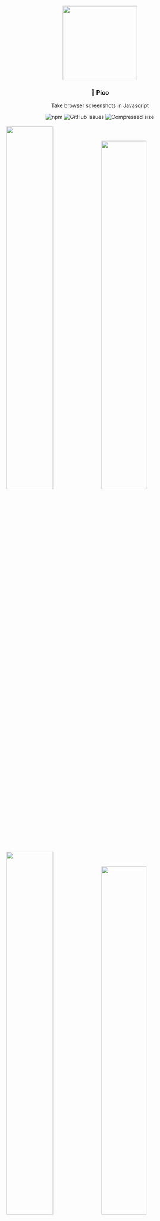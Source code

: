 <div align="center">
<br>
<img height="200px" src="https://github.com/gripeless/pico/blob/master/media/pico-shadow.png?raw=true">
<h3>📸 Pico</h3>
<p>Take browser screenshots in Javascript</p>
<img src="https://img.shields.io/npm/v/@gripeless/pico" alt="npm">
<img src="https://img.shields.io/github/issues/gripeless/pico" alt="GitHub issues">
<img src="https://img.shields.io/bundlephobia/minzip/@gripeless/pico?label=compressed" alt="Compressed size">

</div>


<br>

<div>
	<img width="50%" src="https://github.com/gripeless/pico/blob/master/media/wikipedia-pico.png?raw=true">
	<img width="49%" src="https://github.com/gripeless/pico/blob/master/media/wikipedia-real.png?raw=true">
</div>

<div>
	<img width="50%" src="https://github.com/gripeless/pico/blob/master/media/firebase-pico.png?raw=true">
	<img width="49%" src="https://github.com/gripeless/pico/blob/master/media/firebase-real.png?raw=true">
</div>

<div>
	<img width="50%" src="https://github.com/gripeless/pico/blob/master/media/gripeless-pico.png?raw=true">
	<img width="49%" src="https://github.com/gripeless/pico/blob/master/media/gripeless-real.png?raw=true">
</div>

<div align="center"><sub>(PNG output on the left · Original page on the right)</sub></div>

<br>

---

<div align="center">


<sup>Development of this library is possible thanks to:</sup>
<br>
<br>
<a href="https://usegripeless.com">
<img src="https://github.com/gripeless/pico/blob/master/media/gripeless.svg" height="45px" alt="Gripeless">
</a>
<br>
<sub><b>Gripeless is a free complaint solution for web apps</b></sub>
<br>
<sub>Let your users take screenshots of important issues, pipe them into your issue tracker<br> and let your users know when they're fixed, automatically.</sub>
<br>
<br>
<sub>
<a href="https://usegripeless.com">https://usegripeless.com</a>
</sub>

</div>

---


# Goal

Pico's goal is to produce high precision screenshots of any viewport entirely
client side. This is different from simply capturing a webpage using
[Puppeteer](https://github.com/puppeteer/puppeteer) or a similar tool in that
**the screenshot taking happens entirely client side**.

The viewport screenshots include scrolled element scroll states, cross-origin
images, input states, web fonts, canvas contents, current video frame contents,
and much more information that you wouldn't be able to get using something like
a headless browser.

At the time of writing there are no existing solutions that are aimed
of reproducing the entire viewport accurately like Pico.


# How it works

> Warning: nerdy

This program renders whatever is displayed in the given `Window` into an
image, thanks to svg's `<foreignObject>`.

**No server side code is required** to produce the screenshot.

There is no native Javascript API to take the screenshot of what the user is
currently seeing on their screen (and because of security issues there
probably will never be one).

Since we don't have access to the raw data that's being shown to the user we
have to reconstruct it manually. This program works thanks to svg's
`<foreignObject>` which lets you insert any valid HTML content inside, which
we can then pass as a data URL into a `<canvas>`' `drawImage` and read out
the raw image data with `canvas.toBlob` or `canvas.toDataURL`.

The above alone would work great in a universe where subresources didn't
exist - which as you know is not our universe. SVG's inserted into `<img>`
tags (or in our case, `<canvas>`') cannot display any external resources,
whether it's images, fonts or stylesheets.

To work around that fact Pico does the following things:
- Downloads and inlines contents of all `<img>` tags as data URL's in their `src`
  attributes
- Downloads external stylesheets and inlines them as `<style>` tags
- Checks all stylesheets for nested resources
	- Downloads and checks nested stylesheets in `@import` rules
	- Downloads any resources referenced by the `url()` function, including
	  but not exclusive to the following properties:
		- `background`s
		- `background-image`s
		- `src` in `@font-face` rule
		- `cursor`
		- `content`

In addition, Pico also:
- Copies input states (text inputs, checkboxes, textareas) into `value`
  attributes so that they can be shown in SVG
- Emulates current scroll positions on all scrolled elements (including the
  root `<html>` element) via either `transform: translate` (for root node)
  and `absolute` positioning of children of scrolled nodes
- Transforms existing `<canvas>` elements into `<img>` tags with the contents of the `<canvas>`' inlined as data URL's in `src`
- Performs various minor fixes for `rem` font size, working media queries,
  preserving size of everything, etc.

The returned DOM is inserted into an `<iframe>`, serialized into XML,
converted into a data URL, put into an `Image`, which is then rendered onto
a `<canvas>` whose contents are read out with `canvas.toBlob` and finally
returned to the program's caller, together with all the errors when
resources failed to load.

Pico is able to safely accumulate all async resource errors thanks to
[Fluture](https://github.com/fluture-js/Fluture), which is a really great
alternative to the native `Promise` and forces you to write type safe
errors. You can read a [fantastic introductory article to it by the
library's author here](https://dev.to/avaq/fluture-a-functional-alternative-to-promises-21b).


# API

Pico is built using [Fluture](https://github.com/fluture-js/Fluture) and in
addition to the `Promise` also provides a direct API to `Fluture` via functions
suffixed with `Fluture`. If you don't care about functional programming just
use the non-suffixed functions to work with `Promise`'s instead.

All functions return an "`ErrorStack`", which is basically just the returned
value paired with any errors that happened while computing it. Most errors will
be CORS or 404 related issues when loading subresources.

## Types

```typescript
declare type ErrorStack<T> = {
    errors: DetailedError[];
    value: T;
};
```

```typescript
export declare type DetailedError = {
    // Human readable string of why the error happened
    reason: string;

    // Proper error object
    error: Error;
};
```

```typescript
export declare type Options = {
    // An array of selectors to nodes that should not be included in the output.
    ignore: string[];
};
```

## Functions

```typescript
declare const objectURL: ($window: Window, partialOptions?: Partial<Options>) => Promise<ErrorStack<string>>;
declare const objectURLFluture: ($window: Window, options: Options) => Fluture<DetailedError, ErrorStack<string>>;
```
Render the given `Window` to a PNG image and return it as an
[object URL](https://developer.mozilla.org/en-US/docs/Web/API/URL/createObjectURL).
This is safer to use than `dataURL` due to memory constraints. Remember to call
[`URL.revokeObjectURL`](https://developer.mozilla.org/en-US/docs/Web/API/URL/revokeObjectURL)
when you're done with the image.

---

```typescript
declare const dataURL: ($window: Window, partialOptions?: Partial<Options>) => Promise<ErrorStack<string>>;
declare const dataURLFluture: ($window: Window, options: Options) => Fluture<DetailedError, ErrorStack<string>>;
```
Render the given `Window` to a PNG image and return it as a
[data url](https://developer.mozilla.org/en-US/docs/Web/HTTP/Basics_of_HTTP/Data_URIs).
Note that
[in Chrome the limit for data url's is 2MB](https://stackoverflow.com/a/41755526),
prefer `objectURL` when possible.

---

```typescript
declare const svgObjectURL: ($window: Window, partialOptions?: Partial<Options>) => Promise<ErrorStack<string>>;
declare const svgObjectURLFluture: ($window: Window, options: Options) => Fluture<DetailedError, ErrorStack<string>>;
```

Render the given `Window` to an SVG image and return it as an
[object URL](https://developer.mozilla.org/en-US/docs/Web/API/URL/createObjectURL).
This function is mainly useful for inspecting the output of Pico using
devtools, for real uses prefer the other functions.

# Installation

```bash
$ npm install @gripeless/pico
```

The module is intended to be used exclusively in the browser via a code bundler
like Rollup or Webpack. There is no single file bundle build provided at this
time.


# Contributing

See [contributing.md](contributing.md).


# Caveats

Pico is being developed against recent Firefox and Blink based browsers
(Chrome, Opera, Brave, Edge). It does not work on Safari or old Edge versions
due to lack of proper support for `<foreignObject>`.


# Prior art

Pico's code was inspired in many ways by the following libraries:

- [dom-to-image](https://github.com/tsayen/dom-to-image) (and its sisters [dom-to-image-more](https://github.com/1904labs/dom-to-image-more) and [html-to-image](https://github.com/bubkoo/html-to-image#readme))
- [rasterizeHTML.js](https://github.com/cburgmer/rasterizeHTML.js)
- [html2canvas](https://github.com/niklasvh/html2canvas)

Pico's selling point is representing the whole viewport
as accurately as possible. If you want to render a single DOM node instead,
consider using one of the above libraries.

To the authors of the above code, thank you for your awesome work.

# License

MIT (c) 2020 Primitive Software

https://usegripeless.com
